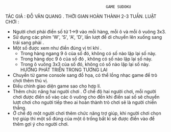 
                                                GAME SUDOKU

 TÁC GIẢ : ĐỖ VĂN QUANG .
 THỜI GIAN HOÀN THÀNH 2-3 TUẦN.
 LUẬT CHƠI :
- Người chơi phải điền số từ 1->9 vào mỗi hàng, mỗi ô và mỗi ô vuông 3x3.
- Sử dụng các phím 'W', 'S', 'A', 'D', lần lượt để di chuyển lên xuống sang trái sang phải .
- Một số được xem như điền đúng vị trí khi .
  + Trong hàng ngang 9 ô của số đó, không có số nào lặp lại số này. 
  + Trong hàng dọc 9 ô của số đó , không có số nào lặp lại số này.
  + Trong ô vuông 3x3 của số đó, không có số nào lặp lại số này.
 HƯỚNG PHÁT TRIỂN TRONG TƯƠNG LAI
 - Chuyển từ game console sang đồ họa, có thể lồng nhạc game để trò chơi thêm thú vị.
 - Điều chỉnh giao diện game sao cho hợp lí.
 - Thêm chức năng hai người chơi . Ở chế độ hai người chơi, mỗi người chơi được điền số vào các ô vuông cho đến khi điền sai số sẽ chuyển lượt chơi cho người tiếp theo ai hoàn thành trò chơi sẽ là người chiến thắng.
 - Ở chế độ một người chơi thêm chức năng trợ giúp, khi người chơi chọn trợ giúp thì một số đúng của một ô trống bất kì sẽ được điền vào để thêm gợi ý cho người chơi. 
